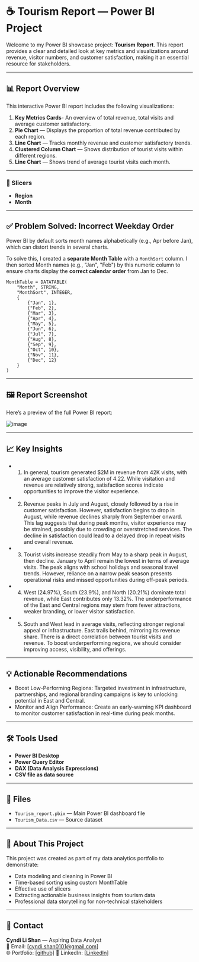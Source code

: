 # ☕ Tourism Report — Power BI Project

Welcome to my Power BI showcase project: **Tourism Report**. This report provides a clear and detailed look at key metrics and visualizations around revenue, visitor numbers, and customer satisfaction, making it an essential resource for stakeholders.

---

## 📊 Report Overview

This interactive Power BI report includes the following visualizations:

1. **Key Metrics Cards**- An overview of total revenue, total visits and average customer satisfactory.
2. **Pie Chart** — Displays the proportion of total revenue contributed by each region.
3. **Line Chart** — Tracks monthly revenue and customer satisfactory trends.
4. **Clustered Column Chart** — Shows distribution of tourist visits within different regions.
5. **Line Chart** — Shows trend of average tourist visits each month.

---

### 🔎 Slicers
- **Region** 
- **Month**

---


## ✅ Problem Solved: Incorrect Weekday Order

Power BI by default sorts month names alphabetically (e.g., Apr before Jan), which can distort trends in several charts.

To solve this, I created a **separate Month Table** with a `MonthSort` column. I then sorted Month names (e.g., "Jan", "Feb") by this numeric column to ensure charts display the **correct calendar order** from Jan to Dec.

```DAX
MonthTable = DATATABLE(
    "Month", STRING,
    "MonthSort", INTEGER,
    {
        {"Jan", 1},
        {"Feb", 2},
        {"Mar", 3},
        {"Apr", 4},
        {"May", 5},
        {"Jun", 6},
        {"Jul", 7},
        {"Aug", 8},
        {"Sep", 9},
        {"Oct", 10},
        {"Nov", 11},
        {"Dec", 12}
    }
)
```

---

## 🖼️ Report Screenshot

Here’s a preview of the full Power BI report:

![image](https://github.com/user-attachments/assets/92ec115f-9280-463e-bf13-bd41a3ba3dc1)


---

## 📈 Key Insights

- 1. In general, tourism generated $2M in revenue from 42K visits, with an average customer satisfaction of 4.22. While visitation and revenue are relatively strong, satisfaction scores indicate opportunities to improve the visitor experience.
- 2. Revenue peaks in July and August, closely followed by a rise in customer satisfaction. However, satisfaction begins to drop in August, while revenue declines sharply from September onward. This lag suggests that during peak months, visitor experience may be strained, possibly due to crowding or overstretched services. The decline in satisfaction could lead to a delayed drop in repeat visits and overall revenue.
- 3. Tourist visits increase steadily from May to a sharp peak in August, then decline. January to April remain the lowest in terms of average visits. The peak aligns with school holidays and seasonal travel trends. However, reliance on a narrow peak season presents operational risks and missed opportunities during off-peak periods.
- 4. West (24.97%), South (23.9%), and North (20.21%) dominate total revenue, while East contributes only 13.32%. The underperformance of the East and Central regions may stem from fewer attractions, weaker branding, or lower visitor satisfaction. 
- 5. South and West lead in average visits, reflecting stronger regional appeal or infrastructure. East trails behind, mirroring its revenue share. There is a direct correlation between tourist visits and revenue. To boost underperforming regions, we should consider improving access, visibility, and offerings.
---

## 💡 Actionable Recommendations

- Boost Low-Performing Regions: Targeted investment in infrastructure, partnerships, and regional branding campaigns is key to unlocking potential in East and Central.
- Monitor and Align Performance: Create an early-warning KPI dashboard to monitor customer satisfaction in real-time during peak months.

---

## 🛠 Tools Used

- **Power BI Desktop**
- **Power Query Editor**
- **DAX (Data Analysis Expressions)**
- **CSV file as data source**

---

## 📂 Files

- `Tourism_report.pbix` — Main Power BI dashboard file
- `Tourism_Data.csv` — Source dataset 

---

## 📌 About This Project

This project was created as part of my data analytics portfolio to demonstrate:

- Data modeling and cleaning in Power BI
- Time-based sorting using custom MonthTable
- Effective use of slicers 
- Extracting actionable business insights from tourism data
- Professional data storytelling for non-technical stakeholders

---

## 🔗 Contact

**Cyndi Li Shan** — Aspiring Data Analyst  
📧 Email: [cyndi.shan0101@gmail.com]  
🌐 Portfolio: [[github]](https://github.com/cyndishan)
💼 LinkedIn: [[LinkedIn]](https://www.linkedin.com/in/cyndi-li-shan/)
